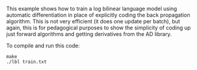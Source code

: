 This example shows how to train a log bilinear language model using automatic differentiation in place of explicitly coding the back propagation algorithm. This is not very efficient (it does one update per batch), but again, this is for pedagogical purposes to show the simplicity of coding up just forward algorithms and getting derivatives from the AD library.

To compile and run this code:

    make
    ./lbl train.txt

